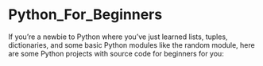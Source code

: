 # Python_For_Beginners
If you’re a newbie to Python where you’ve just learned lists, tuples, dictionaries, and some basic Python modules like the random module, here are some Python projects with source code for beginners for you:
